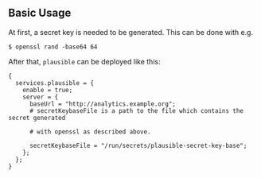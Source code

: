 ## Basic Usage

At first, a secret key is needed to be generated. This can be done with e.g.

```programlisting
$ openssl rand -base64 64
```

After that, `plausible` can be deployed like this:

```programlisting
{
  services.plausible = {
    enable = true;
    server = {
      baseUrl = "http://analytics.example.org";
      # secretKeybaseFile is a path to the file which contains the secret generated

      # with openssl as described above.

      secretKeybaseFile = "/run/secrets/plausible-secret-key-base";
    };
  };
}
```
